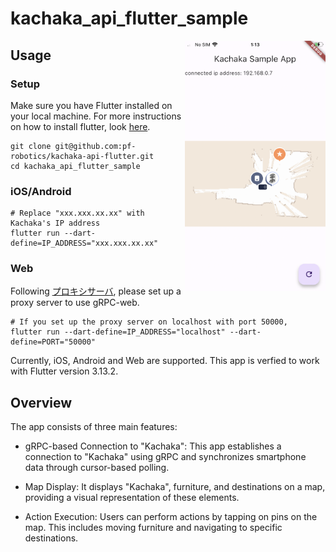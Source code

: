 # kachaka_api_flutter_sample

<img align="right" src="docs/images/ios_screenshot.png" height="400"/>

## Usage

### Setup
Make sure you have Flutter installed on your local machine. For more instructions on how to install flutter, look [here](https://docs.flutter.dev/get-started/install).

```
git clone git@github.com:pf-robotics/kachaka-api-flutter.git
cd kachaka_api_flutter_sample
```

### iOS/Android
```
# Replace "xxx.xxx.xx.xx" with Kachaka's IP address
flutter run --dart-define=IP_ADDRESS="xxx.xxx.xx.xx"
```

### Web
Following [プロキシサーバ](https://github.com/pf-robotics/kachaka-api#%E3%83%97%E3%83%AD%E3%82%AD%E3%82%B7%E3%82%B5%E3%83%BC%E3%83%90), please set up a proxy server to use gRPC-web.

```
# If you set up the proxy server on localhost with port 50000,
flutter run --dart-define=IP_ADDRESS="localhost" --dart-define=PORT="50000"
```


Currently, iOS, Android and Web are supported. This app is verfied to work with Flutter version 3.13.2.

## Overview

The app consists of three main features:

- gRPC-based Connection to "Kachaka": This app establishes a connection to "Kachaka" using gRPC and synchronizes smartphone data through cursor-based polling.

- Map Display: It displays "Kachaka", furniture, and destinations on a map, providing a visual representation of these elements.

- Action Execution: Users can perform actions by tapping on pins on the map. This includes moving furniture and navigating to specific destinations.

